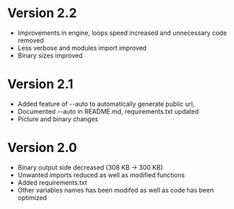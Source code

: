 # Version 2.2
* Improvements in engine, loops speed increased and unnecessary code removed
* Less verbose and modules import improved
* Binary sizes improved

# Version 2.1
* Added feature of --auto to automatically generate public url, 
* Documented --auto in README.md, requirements.txt updated
* Picture and binary changes

# Version 2.0
* Binary output side decreased (308 KB -> 300 KB)
* Unwanted imports reduced as well as modified functions
* Added requirements.txt
* Other variables names has been modifed as well as code has been optimized
